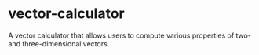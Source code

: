 # vector-calculator
A vector calculator that allows users to compute various properties of two- and three-dimensional vectors.
